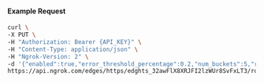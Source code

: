 <!-- Code generated for API Clients. DO NOT EDIT. -->

#### Example Request

```bash
curl \
-X PUT \
-H "Authorization: Bearer {API_KEY}" \
-H "Content-Type: application/json" \
-H "Ngrok-Version: 2" \
-d '{"enabled":true,"error_threshold_percentage":0.2,"num_buckets":5,"rolling_window":300,"tripped_duration":120,"volume_threshold":20}' \
https://api.ngrok.com/edges/https/edghts_32awFlX8XRJFI2lzWUr8SvFxLT3/routes/edghtsrt_32awFn6WN2hPBVr4Sp2SLx4wa8e/circuit_breaker
```
